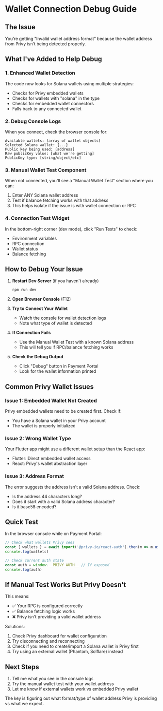 # Wallet Connection Debug Guide

## The Issue
You're getting "Invalid wallet address format" because the wallet address from Privy isn't being detected properly.

## What I've Added to Help Debug

### 1. Enhanced Wallet Detection
The code now looks for Solana wallets using multiple strategies:
- Checks for Privy embedded wallets
- Checks for wallets with "solana" in the type
- Checks for embedded wallet connectors
- Falls back to any connected wallet

### 2. Debug Console Logs
When you connect, check the browser console for:
```
Available wallets: [array of wallet objects]
Selected Solana wallet: {...}
Public key being used: [address]
Raw publicKey value: [what we're getting]
PublicKey type: [string/object/etc]
```

### 3. Manual Wallet Test Component
When not connected, you'll see a "Manual Wallet Test" section where you can:
1. Enter ANY Solana wallet address
2. Test if balance fetching works with that address
3. This helps isolate if the issue is with wallet connection or RPC

### 4. Connection Test Widget
In the bottom-right corner (dev mode), click "Run Tests" to check:
- Environment variables
- RPC connection
- Wallet status
- Balance fetching

## How to Debug Your Issue

1. **Restart Dev Server** (if you haven't already)
   ```bash
   npm run dev
   ```

2. **Open Browser Console** (F12)

3. **Try to Connect Your Wallet**
   - Watch the console for wallet detection logs
   - Note what type of wallet is detected

4. **If Connection Fails**
   - Use the Manual Wallet Test with a known Solana address
   - This will tell you if RPC/balance fetching works

5. **Check the Debug Output**
   - Click "Debug" button in Payment Portal
   - Look for the wallet information printed

## Common Privy Wallet Issues

### Issue 1: Embedded Wallet Not Created
Privy embedded wallets need to be created first. Check if:
- You have a Solana wallet in your Privy account
- The wallet is properly initialized

### Issue 2: Wrong Wallet Type
Your Flutter app might use a different wallet setup than the React app:
- Flutter: Direct embedded wallet access
- React: Privy's wallet abstraction layer

### Issue 3: Address Format
The error suggests the address isn't a valid Solana address. Check:
- Is the address 44 characters long?
- Does it start with a valid Solana address character?
- Is it base58 encoded?

## Quick Test

In the browser console while on Payment Portal:
```javascript
// Check what wallets Privy sees
const { wallets } = await import('@privy-io/react-auth').then(m => m.useWallets())
console.log(wallets)

// Check current auth state  
const auth = window.__PRIVY_AUTH__ // If exposed
console.log(auth)
```

## If Manual Test Works But Privy Doesn't

This means:
- ✅ Your RPC is configured correctly
- ✅ Balance fetching logic works
- ❌ Privy isn't providing a valid wallet address

Solutions:
1. Check Privy dashboard for wallet configuration
2. Try disconnecting and reconnecting
3. Check if you need to create/import a Solana wallet in Privy first
4. Try using an external wallet (Phantom, Solflare) instead

## Next Steps

1. Tell me what you see in the console logs
2. Try the manual wallet test with your wallet address
3. Let me know if external wallets work vs embedded Privy wallet

The key is figuring out what format/type of wallet address Privy is providing vs what we expect.